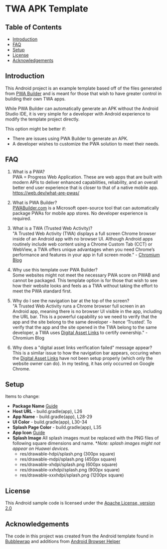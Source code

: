 ﻿# TWA APK Template
## Table of Contents
- [Introduction](#introduction)
- [FAQ](#faq)
- [Setup](#setup)
- [License](#license)
- [Acknowledgements](#acknowledgements)

## Introduction
This Android project is an example template based off of the files generated from [PWA Builder](https://pwabuilder.com/) and is meant for those that wish to have greater control in building their own TWA apps.

While PWA Builder can automatically generate an APK without the Android Studio IDE, it is very simple for a developer with Android experience to modify the template project directly.

This option might be better if:
- There are issues using PWA Builder to generate an APK.
- A developer wishes to customize the PWA solution to meet their needs.

## FAQ

1. What is a PWA?  <br />
   PWA  = Progress Web Application. These are web apps that are built with modern APIs to deliver enhanced capabilities, reliability, and an overall better end user experience that is closer to that of a native mobile app. https://web.dev/what-are-pwas/
2. What is PWA Builder?  <br />
   [PWABuilder.com](https://www.pwabuilder.com/) is a Microsoft open-source tool that can automatically package PWAs for mobile app stores. No developer experience is required.

3. What is a TWA (Trusted Web Activity)?  <br />
   "A Trusted Web Activity (TWA) displays a full screen Chrome browser inside of an Android app with no browser UI. Although Android apps routinely include web content using a Chrome Custom Tab (CCT) or WebView, a TWA offers unique advantages when you need Chrome’s performance and features in your app in full screen mode." - [Chromium Blog](https://blog.chromium.org/2019/02/introducing-trusted-web-activity-for.html)

4. Why use this template over PWA Builder? <br />
   Some websites might not meet the necessary PWA score on PWAB and cannot be packaged. This template option is for those that wish to see how their website looks and feels as a TWA without taking the effort to meet the PWA standard first.

5. Why do I see the navigation bar at the top of the screen? <br />
   "A Trusted Web Activity runs a Chrome browser full screen in an Android app, meaning there is no browser UI visible in the app, including the URL bar. This is a powerful capability so we need to verify that the app and the site belong to the same developer - hence ‘Trusted’. To verify that the app and the site opened in the TWA belong to the same developer, a TWA uses [Digital Asset Links](https://developers.google.com/digital-asset-links/v1/getting-started) to certify ownership." - Chromium Blog

6. Why does a "digital asset links verification failed" message appear? <br />
   This is a similar issue to how the navigation bar appears, occuring when the [Digital Asset Links](https://developers.google.com/digital-asset-links/v1/getting-started) have not been setup properly (which only the website owner can do). In my testing, it has only occurred on Google Chrome.

## Setup
Items to change:
- **Package Name**
  [Guide](https://stackoverflow.com/questions/16804093/rename-package-in-android-studio)
- **Host URL** - build.gradle(app), L26
- **App Name** - build.gradle(app), L28-29
- **UI Color** - build.gradle(app), L30-34
- **Splash Page Color** - build.gradle(app), L35
- **App Icon**
  [Guide](https://stackoverflow.com/questions/26615889/how-do-you-change-the-launcher-logo-of-an-app-in-android-studio)
- **Splash Image**
  All splash images must be replaced with the PNG files of following square dimensions and name.
  **Note: splash images might not appear on Huawei devices.*
	- res/drawable-hdpi/splash.png (300px square)
	- res/drawable-mdpi/splash.png (450px square)
	- res/drawable-xhdpi/splash.png (600px square)
	- res/drawable-xxhdpi/splash.png (900px square)
	- res/drawable-xxxhdpi/splash.png (1200px square)

## License
This Android sample code is licensed under the  [Apache License, version 2.0](http://www.apache.org/licenses/LICENSE-2.0)

## Acknowledgements
The code in this project was created from the Android template found in [Bubblewrap](https://github.com/GoogleChromeLabs/bubblewrap) and additions from [Android Browser Helper](https://github.com/GoogleChrome/android-browser-helper)